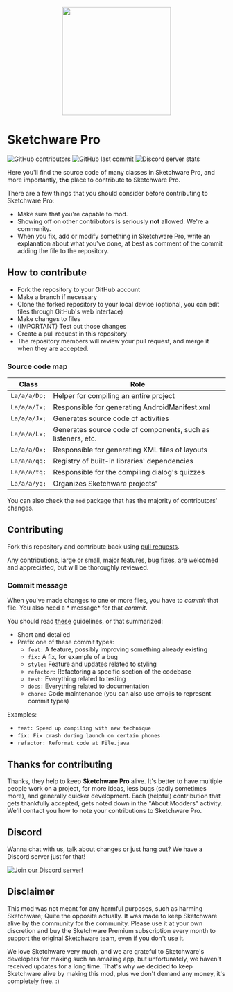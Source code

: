 <p align="center">
<img src="assets/sketchware-pro.webp" width=250px/>
</p>

# Sketchware Pro
![GitHub contributors](https://img.shields.io/github/contributors/Sketchware-Pro/Sketchware-Pro) ![GitHub last commit](https://img.shields.io/github/last-commit/Sketchware-Pro/Sketchware-Pro) ![Discord server stats](https://img.shields.io/discord/790686719753846785)

Here you'll find the source code of many classes in Sketchware Pro, and more importantly, __the__
place to contribute to Sketchware Pro.

There are a few things that you should consider before contributing to Sketchware Pro:

 - Make sure that you're capable to mod.
 - Showing off on other contributors is seriously **not** allowed. We're a community.
 - When you fix, add or modify something in Sketchware Pro, write an explanation about what you've done, at best as comment of the commit adding the file to the repository.

## How to contribute

- Fork the repository to your GitHub account
- Make a branch if necessary
- Clone the forked repository to your local device (optional, you can edit files through GitHub's
  web interface)
- Make changes to files
- (IMPORTANT) Test out those changes
- Create a pull request in this repository
- The repository members will review your pull request, and merge it when they are accepted.

### Source code map

| Class | Role |
| --- | --- |
| `La/a/a/Dp;` | Helper for compiling an entire project |
| `La/a/a/Ix;` | Responsible for generating AndroidManifest.xml |
| `La/a/a/Jx;` | Generates source code of activities |
| `La/a/a/Lx;` | Generates source code of components, such as listeners, etc. |
| `La/a/a/Ox;` | Responsible for generating XML files of layouts |
| `La/a/a/qq;` | Registry of built-in libraries' dependencies |
| `La/a/a/tq;` | Responsible for the compiling dialog's quizzes |
| `La/a/a/yq;` | Organizes Sketchware projects' |

You can also check the `mod` package that has the majority of contributors' changes.

## Contributing

Fork this repository and contribute back using
[pull requests](https://github.com/Sketchware-Pro/Sketchware-Pro/pulls).

Any contributions, large or small, major features, bug fixes, are welcomed and appreciated, but will
be thoroughly reviewed.

### Commit message

When you've made changes to one or more files, you have to *commit* that file. You also need a *
message* for that *commit*.

You should
read [these](https://www.freecodecamp.org/news/writing-good-commit-messages-a-practical-guide/)
guidelines, or that summarized:

- Short and detailed
- Prefix one of these commit types:
   - `feat:` A feature, possibly improving something already existing
   - `fix:` A fix, for example of a bug
   - `style:` Feature and updates related to styling
   - `refactor:` Refactoring a specific section of the codebase
   - `test:` Everything related to testing
   - `docs:` Everything related to documentation
   - `chore:` Code maintenance (you can also use emojis to represent commit types)

Examples:
 - `feat: Speed up compiling with new technique`
 - `fix: Fix crash during launch on certain phones`
 - `refactor: Reformat code at File.java`


## Thanks for contributing
Thanks, they help to keep **Sketchware Pro** alive. It's better to have multiple people work on a project, for more ideas, less bugs
(sadly sometimes more), and generally quicker development. Each (helpful) contribution that gets thankfully accepted,
gets noted down in the "About Modders" activity. We'll contact you how to note your contributions to Sketchware Pro.

## Discord
Wanna chat with us, talk about changes or just hang out? We have a Discord server just for that!

[![Join our Discord server!](https://invidget.switchblade.xyz/kq39yhT4rX)](http://discord.gg/kq39yhT4rX)

## Disclaimer
This mod was not meant for any harmful purposes, such as harming Sketchware; Quite the opposite actually. It was made to keep Sketchware alive by the community for the community.
Please use it at your own discretion and buy the Sketchware Premium subscription every month to support the original Sketchware team, even if you don't use it. 

We love Sketchware very much, and we are grateful to Sketchware's developers for making such an amazing app, but unfortunately, we haven't received updates for a long time.
That's why we decided to keep Sketchware alive by making this mod, plus we don't demand any money, it's completely free. :\)

